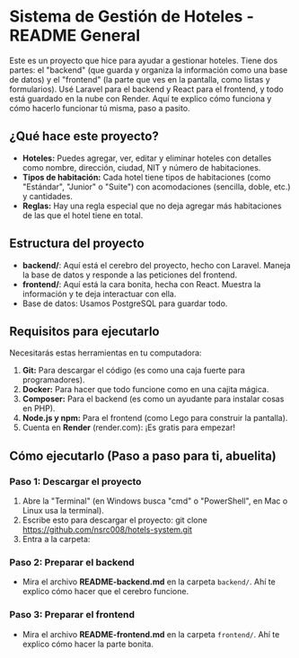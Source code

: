 # Sistema de Gestión de Hoteles - README General

Este es un proyecto que hice para ayudar a gestionar hoteles. Tiene dos partes: el "backend" (que guarda y organiza la información como una base de datos) y el "frontend" (la parte que ves en la pantalla, como listas y formularios). Usé Laravel para el backend y React para el frontend, y todo está guardado en la nube con Render. Aquí te explico cómo funciona y cómo hacerlo funcionar tú misma, paso a pasito.

## ¿Qué hace este proyecto?

- **Hoteles:** Puedes agregar, ver, editar y eliminar hoteles con detalles como nombre, dirección, ciudad, NIT y número de habitaciones.
- **Tipos de habitación:** Cada hotel tiene tipos de habitaciones (como "Estándar", "Junior" o "Suite") con acomodaciones (sencilla, doble, etc.) y cantidades.
- **Reglas:** Hay una regla especial que no deja agregar más habitaciones de las que el hotel tiene en total.

## Estructura del proyecto

- **backend/**: Aquí está el cerebro del proyecto, hecho con Laravel. Maneja la base de datos y responde a las peticiones del frontend.
- **frontend/**: Aquí está la cara bonita, hecha con React. Muestra la información y te deja interactuar con ella.
- Base de datos: Usamos PostgreSQL para guardar todo.

## Requisitos para ejecutarlo

Necesitarás estas herramientas en tu computadora:

1. **Git:** Para descargar el código (es como una caja fuerte para programadores).
2. **Docker:** Para hacer que todo funcione como en una cajita mágica.
3. **Composer:** Para el backend (es como un ayudante para instalar cosas en PHP).
4. **Node.js y npm:** Para el frontend (como Lego para construir la pantalla).
5. Cuenta en **Render** (render.com): ¡Es gratis para empezar!

## Cómo ejecutarlo (Paso a paso para ti, abuelita)

### Paso 1: Descargar el proyecto

1. Abre la "Terminal" (en Windows busca "cmd" o "PowerShell", en Mac o Linux usa la terminal).
2. Escribe esto para descargar el proyecto:
git clone https://github.com/nsrc008/hotels-system.git
3. Entra a la carpeta:


### Paso 2: Preparar el backend
- Mira el archivo **README-backend.md** en la carpeta `backend/`. Ahí te explico cómo hacer que el cerebro funcione.

### Paso 3: Preparar el frontend
- Mira el archivo **README-frontend.md** en la carpeta `frontend/`. Ahí te explico cómo hacer la parte bonita.
